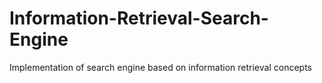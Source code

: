 Information-Retrieval-Search-Engine
===================================

Implementation of search engine based on  information retrieval concepts
